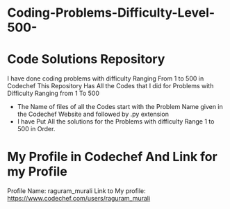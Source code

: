 # Coding-Problems-Difficulty-Level-500-

# Code Solutions Repository
I have done coding problems with difficulty Ranging From 1 to 500 in Codechef 
This Repository Has All the Codes that I did for Problems with Difficulty Ranging from 1 To 500 
- The Name of files of all the Codes start with the Problem Name given in the Codechef Website and followed by .py extension
- I have Put All the solutions for the Problems with difficulty Range 1 to 500 in Order.

# My Profile in Codechef And Link for my Profile
Profile Name: raguram_murali
Link to My profile: https://www.codechef.com/users/raguram_murali
